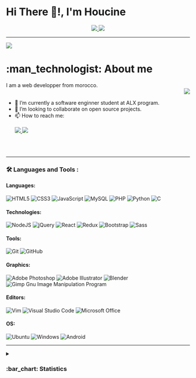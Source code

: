 # Hi There 👋!, I'm Houcine
<div align = "center">
	<div id = "badges">
		<a href = "https://www.linkedin.com/in/elhoucine-bh">
			<img src = "https://img.shields.io/badge/LinkedIn-blue?logo=linkedin&logoColor=white&style=for-the-badge"/>
		</a>
		<a href = "https://twitter.com/hocinbaha20">
			<img src = "https://img.shields.io/badge/twitter-blue?logo=twitter&logoColor=white&style=for-the-badge"/>
		</a>
	</div>
</div>

---

<div>
	<img src = "https://komarev.com/ghpvc/?username=hbcode1" />
	<h1> :man_technologist: About me </h1>
	I am a web developper from morocco.	
	<br/>
<picture>
	<source srcset="https://github-readme-stats.vercel.app/api?username=hbcode1&show_icons=true&hide_title=true&theme=dark"
	media="(prefers-color-scheme: dark)"
	/>
	<source srcset="https://github-readme-stats.vercel.app/api?username=hbcode1&show_icons=true&hide_title=true"
	media="(prefers-color-scheme: light), (prefers-color-scheme: no-preference)"
	/>
	<img src="https://github-readme-stats.vercel.app/api?username=hbcode1&show_icons=true&hide_title=true" align = "right"/>
</picture>
	<br/>
	<ul align = "left">
		<li> 🌱 I’m currently a software enginner student at ALX program.</li>
		<li> 👯 I’m looking to collaborate on open source projects.</li>
		<li> 📫 How to reach me: 
	<br/>
	<br/>
			<a href = "https://www.linkedin.com/in/elhoucine-bh">
				<img src = "https://img.shields.io/badge/linkedin-%230077B5.svg?style=for-the-badge&logo=linkedin&logoColor=white" />
			</a>
			<a href = "https://twitter.com/hocinbaha20">
				<img src = "https://img.shields.io/badge/Twitter-%231DA1F2.svg?style=for-the-badge&logo=Twitter&logoColor=white" />
			</a>
		</li>
	</ul>
	
</div>
	<br/>
	<br/>

---

### :hammer_and_wrench: Languages and Tools :

#### Languages:

![HTML5](https://img.shields.io/badge/-HTML5-808080?style=flat&logo=html5)
![CSS3](https://img.shields.io/badge/-CSS3-808080?style=flat&logo=css3&logoColor=blue)
![JavaScript](https://img.shields.io/badge/-JavaScript-808080?style=flat&logo=javascript)
![MySQL](https://img.shields.io/badge/-MySQL-808080?style=flat&logo=postgresql)
![PHP](https://img.shields.io/badge/-PHP-808080?style=flat&logo=php)
![Python](https://img.shields.io/badge/-Python-808080?style=flat&logo=python&logoColor=ffdd54)
![C](https://img.shields.io/badge/-C-808080?style=flat&logo=c)
<br/>

#### Technologies:

![NodeJS](https://img.shields.io/badge/-NodeJS-808080?style=flat&logo=nodedotjs)
![jQuery](https://img.shields.io/badge/-jQuery-808080?style=flat&logo=jquery&logoColor=0769AD)
![React](https://img.shields.io/badge/-React-808080?style=flat&logo=React&logoColor=61DAFB)
![Redux](https://img.shields.io/badge/-Redux-808080?style=flat&logo=redux)
![Bootstrap](https://img.shields.io/badge/-Bootstrap-808080?style=flat&logo=bootstrap)
![Sass](https://img.shields.io/badge/-Sass-808080?style=flat&logo=sass)

#### Tools:

![Git](https://img.shields.io/badge/-Git-808080?style=flat&logo=git&logoColor=F05032)
![GitHub](https://img.shields.io/badge/-GitHub-808080?style=flat&logo=github&logoColor=181717)

#### Graphics:

![Adobe Photoshop](https://img.shields.io/badge/photoshop-%2331A8FF.svg?style=for-the-badge&logo=adobe%20photoshop&logoColor=white)
![Adobe Illustrator](https://img.shields.io/badge/illustrator-%23FF9A00.svg?style=for-the-badge&logo=adobe%20illustrator&logoColor=white)
![Blender](https://img.shields.io/badge/blender-%23F5792A.svg?style=for-the-badge&logo=blender&logoColor=white)
![Gimp Gnu Image Manipulation Program](https://img.shields.io/badge/Gimp-657D8B?style=for-the-badge&logo=gimp&logoColor=FFFFFF)

#### Editors:

![Vim](https://img.shields.io/badge/VIM-%2311AB00.svg?style=for-the-badge&logo=vim&logoColor=white)
![Visual Studio Code](https://img.shields.io/badge/VS%20Code-0078d7.svg?style=for-the-badge&logo=visual-studio-code&logoColor=white)
![Microsoft Office](https://img.shields.io/badge/MS%20Office-D83B01?style=for-the-badge&logo=microsoft-office&logoColor=white)

#### OS:

![Ubuntu](https://img.shields.io/badge/Ubuntu-E95420?style=for-the-badge&logo=ubuntu&logoColor=white)
![Windows](https://img.shields.io/badge/Windows-0078D6?style=for-the-badge&logo=windows&logoColor=white)
![Android](https://img.shields.io/badge/Android-3DDC84?style=for-the-badge&logo=android&logoColor=white)

---

<details>
	<summary>
	<h3> :bar_chart: Statistics</h3>
	</summary>
	<picture>
		<source srcset="https://github-readme-streak-stats.herokuapp.com?user=hbcode1&exclude_days=Sun&card_width=540&hide_border=falsw&theme=dark"
		media="(prefers-color-scheme: dark)"
		/>
		<source srcset="https://github-readme-streak-stats.herokuapp.com?user=hbcode1&exclude_days=Sun&card_width=540&hide_border=falsw"
		media="(prefers-color-scheme: light), (prefers-color-scheme: no-preference)"
		/>
		<br/>
		<br/>
		<img src="https://github-readme-streak-stats.herokuapp.com?user=hbcode1&exclude_days=Sun&card_width=540&hide_border=falsw" align = "left"/>
	</picture>
	<picture>
		<source srcset="https://github-readme-stats.vercel.app/api/top-langs/?username=hbcode1&layout=compact&langs_count=8&theme=dark"
		media="(prefers-color-scheme: dark)"
		/>
		<source srcset="https://github-readme-stats.vercel.app/api/top-langs/?username=hbcode1&layout=compact&langs_count=8"
		media="(prefers-color-scheme: light), (prefers-color-scheme: no-preference)"
		/>
		<br/>
		<br/>
		<img src="https://github-readme-stats.vercel.app/api/top-langs/?username=hbcode1&layout=compact&langs_count=8" align = "right"/>
	</picture>
</details>

#### 



#### 


